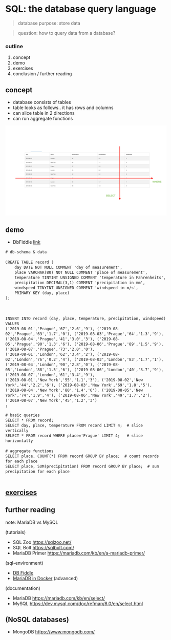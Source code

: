 # SQL: the database query language
> database purpose: store data


> question: how to query data from a database?

### outline
1. concept
2. demo
3. exercises
4. conclusion / further reading

## concept
> 

- database consists of tables
- table looks as follows.. it has rows and columns 
- can slice table in 2 directions
- can run aggregate functions

![slice table in 2 directions](table-schema.png)

## demo
- DbFiddle [link](https://www.db-fiddle.com/)


```
# db-schema & data

CREATE TABLE record (
    day DATE NOT NULL COMMENT 'day of measurement',
    place VARCHAR(80) NOT NULL COMMENT 'place of measurement',
    temperature TINYINT UNSIGNED COMMENT 'temperature in Fahrenheits',
    precipitation DECIMAL(3,1) COMMENT 'precipitation in mm',
    windspeed TINYINT UNSIGNED COMMENT 'windspeed in m/s',
    PRIMARY KEY (day, place)
);



INSERT INTO record (day, place, temperature, precipitation, windspeed) VALUES
('2019-08-01','Prague','67','2.6','9'), ('2019-08-02','Prague','63','1.7','0'), ('2019-08-03','Prague','64','1.3','9'), ('2019-08-04','Prague','41','3.0','3'), ('2019-08-05','Prague','90','1.3','6'), ('2019-08-06','Prague','89','1.5','9'), ('2019-08-07','Prague','73','2.0','0'),
('2019-08-01','London','62','3.4','2'), ('2019-08-02','London','76','0.2','4'), ('2019-08-03','London','83','1.7','1'), ('2019-08-04','London','90','2.8','0'), ('2019-08-05','London','88','1.5','6'), ('2019-08-06','London','40','3.7','9'), ('2019-08-07','London','61','3.4','9'),
('2019-08-01','New York','55','1.1','3'), ('2019-08-02','New York','44','2.2','6'), ('2019-08-03','New York','69','1.8','5'), ('2019-08-04','New York','80','1.4','6'), ('2019-08-05','New York','74','1.9','4'), ('2019-08-06','New York','49','1.7','2'), ('2019-08-07','New York','45','1.2','3')
;
```


```
# basic queries
SELECT * FROM record;
SELECT day, place, temperature FROM record LIMIT 4;  # slice vertically
SELECT * FROM record WHERE place='Prague' LIMIT 4;   # slice horizontally

# aggregate functions
SELECT place, COUNT(*) FROM record GROUP BY place;  # count records for each place
SELECT place, SUM(precipitation) FROM record GROUP BY place;  # sum precipitation for each place


```


## [exercises](http://sqlzoo.net)

## further reading
note: MariaDB vs MySQL


(tutorials)
- SQL Zoo https://sqlzoo.net/
- SQL Bolt https://sqlbolt.com/
- MariaDB Primer https://mariadb.com/kb/en/a-mariadb-primer/

(sql-environment)
- [DB Fiddle](https://www.db-fiddle.com/)
- [MariaDB in Docker](https://mariadb.com/kb/en/installing-and-using-mariadb-via-docker/) (advanced)

(documentation)
- MariaDB https://mariadb.com/kb/en/select/
- MySQL https://dev.mysql.com/doc/refman/8.0/en/select.html

(NoSQL databases)
- 
- MongoDB https://www.mongodb.com/
